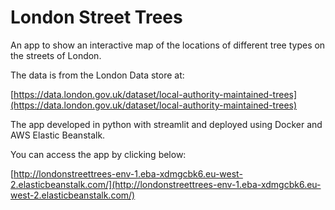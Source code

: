 # London Street Trees

An app to show an interactive map of the locations of different tree types on the streets of London.

The data is from the London Data store at:

[https://data.london.gov.uk/dataset/local-authority-maintained-trees](https://data.london.gov.uk/dataset/local-authority-maintained-trees)

The app developed in python with streamlit and deployed using Docker and AWS Elastic Beanstalk.

You can access the app by clicking below:

[http://londonstreettrees-env-1.eba-xdmgcbk6.eu-west-2.elasticbeanstalk.com/](http://londonstreettrees-env-1.eba-xdmgcbk6.eu-west-2.elasticbeanstalk.com/)
